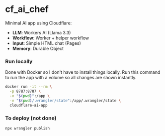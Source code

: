 # cf_ai_chef

Minimal AI app using Cloudflare:
- **LLM**: Workers AI (Llama 3.3)
- **Workflow**: Worker + helper workflow
- **Input**: Simple HTML chat (Pages)
- **Memory**: Durable Object

### Run locally
Done with Docker so I don't have to install things locally. Run this command to run the app with a volume so all changes are shown instantly.
```bash
docker run -it --rm \
  -p 8787:8787 \
  -v "$(pwd)":/app \
  -v "$(pwd)/.wrangler/state":/app/.wrangler/state \
  cloudflare-ai-app
```

### To deploy (not done)
```
npx wrangler publish
```


